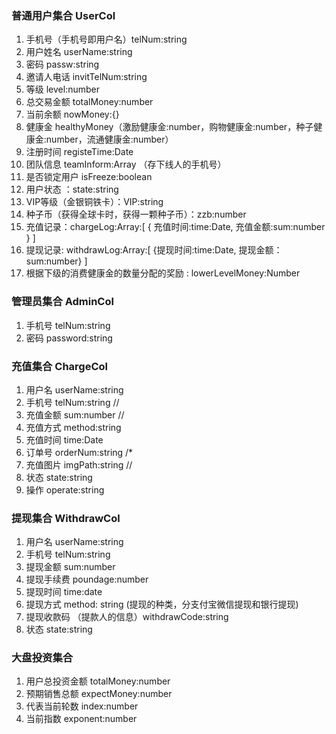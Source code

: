 ### 普通用户集合 UserCol

1. 手机号（手机号即用户名）telNum:string
2. 用户姓名 userName:string
3. 密码 passw:string
4. 邀请人电话 invitTelNum:string
5. 等级 level:number
6. 总交易金额 totalMoney:number
7. 当前余额 nowMoney:{} 
8. 健康金 healthyMoney（激励健康金:number，购物健康金:number，种子健康金:number，流通健康金:number）
9. 注册时间 registeTime:Date
10. 团队信息 teamInform:Array<string> （存下线人的手机号）
11. 是否锁定用户 isFreeze:boolean
12. 用户状态 ：state:string
13. VIP等级（金银铜铁卡）：VIP:string
14. 种子币（获得全球卡时，获得一颗种子币）：zzb:number
15. 充值记录：chargeLog:Array:[ { 充值时间:time\:Date, 充值金额:sum:number } ]
16. 提现记录: withdrawLog:Array:[ {提现时间:time\:Date, 提现金额：sum:number} ]
17. 根据下级的消费健康金的数量分配的奖励 : lowerLevelMoney:Number 

### 管理员集合 AdminCol

1. 手机号 telNum:string
2. 密码 password:string

### 充值集合 ChargeCol

1. 用户名 userName:string
2. 手机号 telNum:string //
3. 充值金额 sum:number //
4. 充值方式 method:string
5. 充值时间 time:Date
6. 订单号 orderNum:string /*
7. 充值图片 imgPath:string //
8. 状态 state:string
9. 操作 operate:string

### 提现集合 WithdrawCol

1. 用户名 userName:string
2. 手机号 telNum:string
3. 提现金额 sum:number
4. 提现手续费 poundage:number
5. 提现时间 time:date
6. 提现方式 method: string (提现的种类，分支付宝微信提现和银行提现)
7. 提现收款码 （提款人的信息）withdrawCode:string
8. 状态 state:string

### 大盘投资集合

1. 用户总投资金额 totalMoney:number 
2. 预期销售总额 expectMoney:number
3. 代表当前轮数 index:number
4. 当前指数 exponent:number